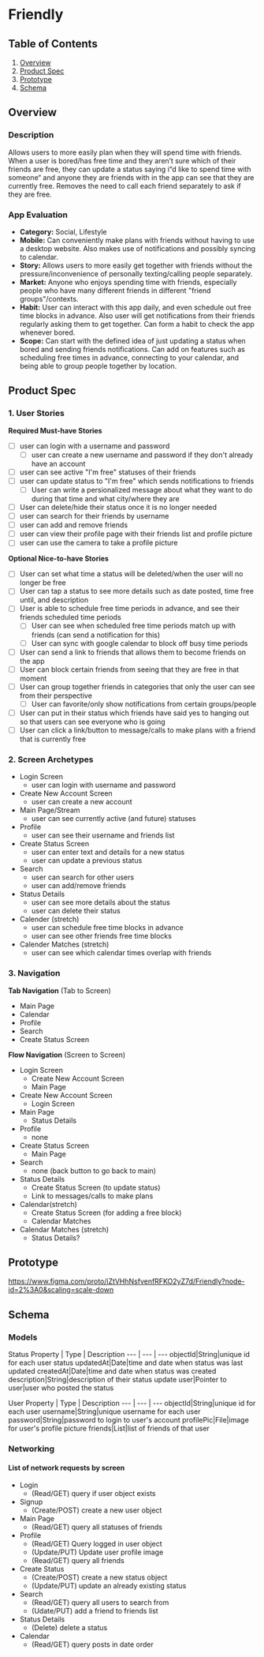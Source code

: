 # Friendly

## Table of Contents
1. [Overview](#Overview)
1. [Product Spec](#Product-Spec)
1. [Prototype](#Prototype)
2. [Schema](#Schema)

## Overview
### Description
Allows users to more easily plan when they will spend time with friends. When a user is bored/has free time and they aren’t sure which of their friends are free, they can update a status saying i“d like to spend time with someone“ and anyone they are friends with in the app can see that they are currently free. Removes the need to call each friend separately to ask if they are free.

### App Evaluation
- **Category:** Social, Lifestyle
- **Mobile:** Can conveniently make plans with friends without having to use a desktop website. Also makes use of notifications and possibly syncing to calendar.
- **Story:** Allows users to more easily get together with friends without the pressure/inconvenience of personally texting/calling people separately.
- **Market:** Anyone who enjoys spending time with friends, especially people who have many different friends in different "friend groups"/contexts.
- **Habit:** User can interact with this app daily, and even schedule out free time blocks in advance. Also user will get notifications from their friends regularly asking them to get together. Can form a habit to check the app whenever bored.
- **Scope:** Can start with the defined idea of just updating a status when bored and sending friends notifications. Can add on features such as scheduling free times in advance, connecting to your calendar, and being able to group people together by location.

## Product Spec
### 1. User Stories

**Required Must-have Stories**

- [ ] user can login with a username and password
    - [ ] user can create a new username and password if they don't already have an account
- [ ] user can see active "I'm free" statuses of their friends
- [ ] user can update status to "I'm free" which sends notifications to friends
    - [ ] User can write a persionalized message about what they want to do during that time and what city/where they are
- [ ] User can delete/hide their status once it is no longer needed
- [ ] user can search for their friends by username
- [ ] user can add and remove friends
- [ ] user can view their profile page with their friends list and profile picture
- [ ] user can use the camera to take a profile picture

**Optional Nice-to-have Stories**

- [ ] User can set what time a status will be deleted/when the user will no longer be free
- [ ] User can tap a status to see more details such as date posted, time free until, and description
- [ ] User is able to schedule free time periods in advance, and see their friends scheduled time periods
    - [ ] User can see when scheduled free time periods match up with friends (can send a notification for this)
    - [ ] User can sync with google calendar to block off busy time periods
- [ ] User can send a link to friends that allows them to become friends on the app
- [ ] User can block certain friends from seeing that they are free in that moment
- [ ] User can group together friends in categories that only the user can see from their perspective
    - [ ] User can favorite/only show notifications from certain groups/people
- [ ] User can put in their status which friends have said yes to hanging out so that users can see everyone who is going
- [ ] User can click a link/button to message/calls to make plans with a friend that is currently free

### 2. Screen Archetypes

* Login Screen
   * user can login with username and password
* Create New Account Screen
   * user can create a new account
* Main Page/Stream
    * user can see currently active (and future) statuses
* Profile
    * user can see their username and friends list
* Create Status Screen
    * user can enter text and details for a new status
    * user can update a previous status
* Search
    * user can search for other users
    * user can add/remove friends
* Status Details
    * user can see more details about the status
    * user can delete their status
* Calender (stretch)
    * user can schedule free time blocks in advance
    * user can see other friends free time blocks
* Calender Matches (stretch)
    * user can see which calendar times overlap with friends

### 3. Navigation

**Tab Navigation** (Tab to Screen)

* Main Page
* Calendar
* Profile
* Search
* Create Status Screen

**Flow Navigation** (Screen to Screen)

* Login Screen
   * Create New Account Screen
   * Main Page
* Create New Account Screen
   * Login Screen
* Main Page
    * Status Details
* Profile
    * none
* Create Status Screen
    * Main Page
* Search
    * none (back button to go back to main)
* Status Details
    * Create Status Screen (to update status)
    * Link to messages/calls to make plans
* Calendar(stretch)
    * Create Status Screen (for adding a free block)
    * Calendar Matches
* Calendar Matches (stretch)
    * Status Details?

## Prototype
https://www.figma.com/proto/iZtVHhNsfvenfRFKO2yZ7d/Friendly?node-id=2%3A0&scaling=scale-down

## Schema 

### Models
Status
Property | Type | Description
--- | --- | ---
objectId|String|unique id for each user status
updatedAt|Date|time and date when status was last updated
createdAt|Date|time and date when status was created
description|String|description of their status update
user|Pointer to user|user who posted the status

User
Property | Type | Description
--- | --- | ---
objectId|String|unique id for each user
username|String|unique username for each user
password|String|password to login to user's account
profilePic|File|image for user's profile picture
friends|List<User>|list of friends of that user

### Networking
#### List of network requests by screen
- Login
    - (Read/GET) query if user object exists
- Signup
    - (Create/POST) create a new user object
- Main Page
    - (Read/GET) query all statuses of friends
- Profile
    - (Read/GET) Query logged in user object
    - (Update/PUT) Update user profile image
    - (Read/GET) query all friends
- Create Status
    - (Create/POST) create a new status object
    - (Update/PUT) update an already existing status
- Search
    - (Read/GET) query all users to search from
    - (Udate/PUT) add a friend to friends list
- Status Details
    - (Delete) delete a status
- Calendar
    - (Read/GET) query posts in date order
